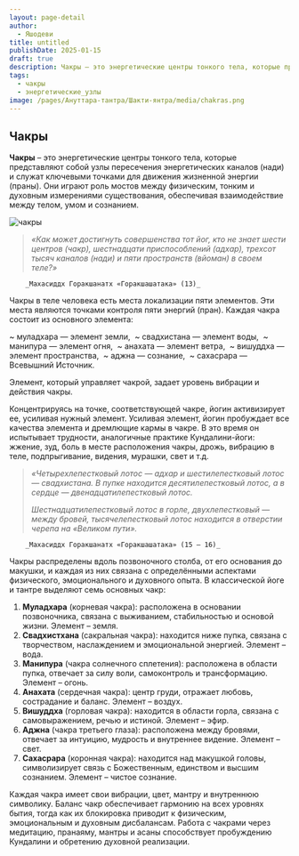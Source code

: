 ```yaml
---
layout: page-detail
author:
  - Яшодеви
title: untitled
publishDate: 2025-01-15
draft: true
description: Чакры – это энергетические центры тонкого тела, которые представляют собой узлы пересечения энергетических каналов (нади) и служат ключевыми точками для движения жизненной энергии (праны). Они играют роль мостов между физическим, тонким и духовным измерениями существования, обеспечивая взаимодействие между телом, умом и сознанием.
tags:
  - чакры
  - энергетические_узлы
image: /pages/Ануттара-тантра/Шакти-янтра/media/chakras.png
---
```

## Чакры

**Чакры** – это энергетические центры тонкого тела, которые представляют собой узлы пересечения энергетических каналов (нади) и служат ключевыми точками для движения жизненной энергии (праны). Они играют роль мостов между физическим, тонким и духовным измерениями существования, обеспечивая взаимодействие между телом, умом и сознанием.

![чакры](/pages/Ануттара-тантра/Шакти-янтра/media/chakras.png)

> _«Как может достигнуть совершенства тот йог, кто не знает шести центров (чакр), шестнадцати приспособлений (адхар), трехсот тысяч каналов (нади) и пяти пространств (вйоман) в своем теле?»_ 
> 
        _Махасиддх Горакшанатх «Горакшашатака» (13)_ 

Чакры в теле человека есть места локализации пяти элементов. Эти места являются точками контроля пяти энергий (пран). Каждая чакра состоит из основного элемента: 

~ муладхара — элемент земли, 
~ свадхистана — элемент воды, 
~ манипура — элемент огня, 
~ анахата — элемент ветра, 
~ вишуддха — элемент пространства, 
~ аджна — сознание, 
~ сахасрара — Всевышний Источник. 

Элемент, который управляет чакрой, задает уровень вибрации и действия чакры. 

Концентрируясь на точке, соответствующей чакре, йогин активизирует ее, усиливая нужный элемент. Усиливая элемент, йогин пробуждает все качества элемента и дремлющие кармы в чакре. В это время он испытывает трудности, аналогичные практике Кундалини-йоги: жжение, зуд, боль в месте расположения чакры, дрожь, вибрацию в теле, подпрыгивание, видения, мурашки, свет и т.д. 

> _«Четырехлепестковый лотос — адхар и шестилепестковый лотос — свадхистана. В пупке находится десятилепестковый лотос, а в сердце — двенадцатилепестковый лотос._ 
> 
> _Шестнадцатилепестковый лотос в горле, двухлепестковый — между бровей, тысячелепестковый лотос находится в отверстии черепа на «Великом пути»._ 
> 
        _Махасиддх Горакшанатх «Горакшашатака» (15 — 16)_

Чакры распределены вдоль позвоночного столба, от его основания до макушки, и каждая из них связана с определёнными аспектами физического, эмоционального и духовного опыта. В классической йоге и тантре выделяют семь основных чакр:

1. **Муладхара** (корневая чакра): расположена в основании позвоночника, связана с выживанием, стабильностью и основой жизни. Элемент – земля.
2. **Свадхистхана** (сакральная чакра): находится ниже пупка, связана с творчеством, наслаждением и эмоциональной энергией. Элемент – вода.
3. **Манипура** (чакра солнечного сплетения): расположена в области пупка, отвечает за силу воли, самоконтроль и трансформацию. Элемент – огонь.
4. **Анахата** (сердечная чакра): центр груди, отражает любовь, сострадание и баланс. Элемент – воздух.
5. **Вишуддха** (горловая чакра): находится в области горла, связана с самовыражением, речью и истиной. Элемент – эфир.
6. **Аджна** (чакра третьего глаза): расположена между бровями, отвечает за интуицию, мудрость и внутреннее видение. Элемент – свет.
7. **Сахасрара** (коронная чакра): находится над макушкой головы, символизирует связь с Божественным, единством и высшим сознанием. Элемент – чистое сознание.

Каждая чакра имеет свои вибрации, цвет, мантру и внутреннюю символику. Баланс чакр обеспечивает гармонию на всех уровнях бытия, тогда как их блокировка приводит к физическим, эмоциональным и духовным дисбалансам. Работа с чакрами через медитацию, пранаяму, мантры и асаны способствует пробуждению Кундалини и обретению духовной реализации.

